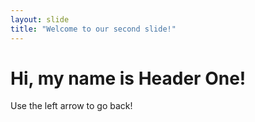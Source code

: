 ```yaml
---
layout: slide
title: "Welcome to our second slide!"
---
```

<h1> Hi, my name is Header One! </h1>
Use the left arrow to go back!
